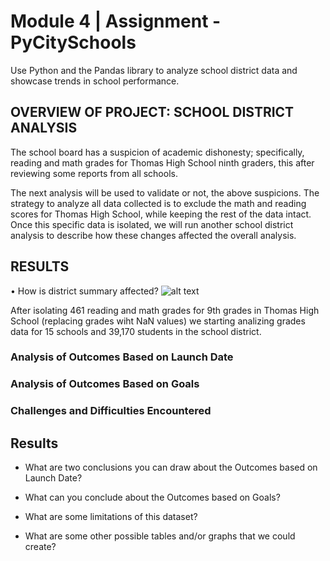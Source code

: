 # Module 4 | Assignment - PyCitySchools

Use Python and the Pandas library to analyze school district data and showcase trends in school performance.

## OVERVIEW OF PROJECT: SCHOOL DISTRICT ANALYSIS

The school board has a suspicion of academic dishonesty; specifically, reading and math grades for Thomas High School ninth graders, this after reviewing some reports from all schools.

The next analysis will be used to validate or not, the above suspicions. The strategy to analyze all data collected is to exclude the math and reading scores for Thomas High School, while keeping the rest of the data intact. Once this specific data is isolated, we will run another school district analysis to describe how these changes affected the overall analysis.

## RESULTS

•	How is district summary affected?
![alt text](https://github.com/Robcaze1980/School_District_Analysis./blob/master/Challenge/Images_challanges/district_summary_df.png?raw=true) 

After isolating 461 reading and math grades for 9th grades in Thomas High School (replacing grades wiht NaN values) we starting analizing grades data for 15 schools and 39,170 students in the school district.

### Analysis of Outcomes Based on Launch Date

### Analysis of Outcomes Based on Goals

### Challenges and Difficulties Encountered

## Results

- What are two conclusions you can draw about the Outcomes based on Launch Date?

- What can you conclude about the Outcomes based on Goals?

- What are some limitations of this dataset?

- What are some other possible tables and/or graphs that we could create?